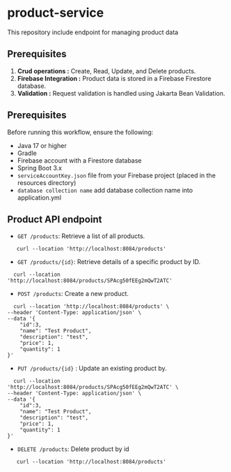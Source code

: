 # product-service
This repository include endpoint for managing product data

## Prerequisites
1. **Crud operations :** Create, Read, Update, and Delete products.
2. **Firebase Integration :**  Product data is stored in a Firebase Firestore database.
3. **Validation :**  Request validation is handled using Jakarta Bean Validation.

## Prerequisites
Before running this workflow, ensure the following:
- Java 17 or higher
- Gradle
- Firebase account with a Firestore database
- Spring Boot 3.x
- `serviceAccountKey.json` file from your Firebase project (placed in the resources directory)
- `database collection name` add database collection name into application.yml


## Product API endpoint
-  `GET /products`: Retrieve a list of all products.

```
   curl --location 'http://localhost:8084/products'
```

-  `GET /products/{id}`: Retrieve details of a specific product by ID.

```
  curl --location 'http://localhost:8084/products/SPAcg50fEEg2mQwT2ATC'
```
-  `POST /products`: Create a new product.

```
  curl --location 'http://localhost:8084/products' \
--header 'Content-Type: application/json' \
--data '{
    "id":3,
    "name": "Test Product",
    "description": "test",
    "price": 1,
    "quantity": 1
}'
```

-  `PUT /products/{id}` : Update an existing product by.

```
  curl --location 'http://localhost:8084/products/SPAcg50fEEg2mQwT2ATC' \
--header 'Content-Type: application/json' \
--data '{
    "id":3,
    "name": "Test Product",
    "description": "test",
    "price": 1,
    "quantity": 1
}'
```
-  `DELETE /products`: Delete product by id

```
   curl --location 'http://localhost:8084/products'
```